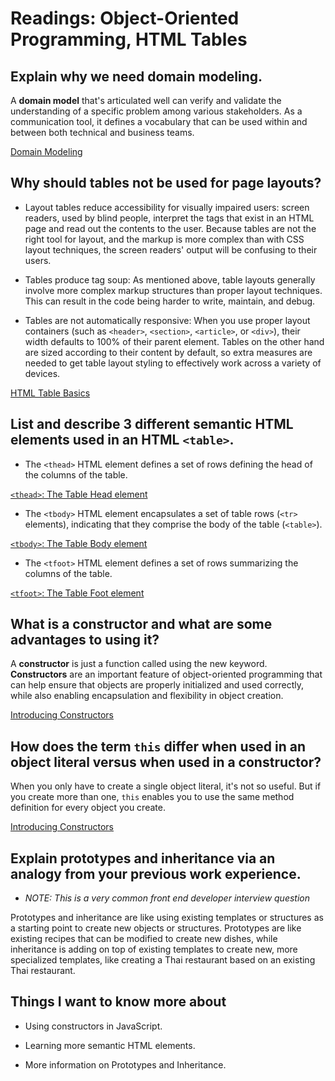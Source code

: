 # Readings: Object-Oriented Programming, HTML Tables

## Explain why we need domain modeling.

A **domain model** that's articulated well can verify and validate the understanding of a specific problem among various stakeholders. As a communication tool, it defines a vocabulary that can be used within and between both technical and business teams.

[Domain Modeling](https://github.com/codefellows/domain_modeling#domain-modeling)

## Why should tables not be used for page layouts?

- Layout tables reduce accessibility for visually impaired users: screen readers, used by blind people, interpret the tags that exist in an HTML page and read out the contents to the user. Because tables are not the right tool for layout, and the markup is more complex than with CSS layout techniques, the screen readers' output will be confusing to their users.

- Tables produce tag soup: As mentioned above, table layouts generally involve more complex markup structures than proper layout techniques. This can result in the code being harder to write, maintain, and debug.

- Tables are not automatically responsive: When you use proper layout containers (such as `<header>`, `<section>`, `<article>`, or `<div>`), their width defaults to 100% of their parent element. Tables on the other hand are sized according to their content by default, so extra measures are needed to get table layout styling to effectively work across a variety of devices.

 [HTML Table Basics](https://developer.mozilla.org/en-US/docs/Learn/HTML/Tables/Basics)
  
## List and describe 3 different semantic HTML elements used in an HTML `<table>`.

- The `<thead>` HTML element defines a set of rows defining the head of the columns of the table.

[`<thead>`: The Table Head element](https://developer.mozilla.org/en-US/docs/Web/HTML/Element/thead)

- The `<tbody>` HTML element encapsulates a set of table rows (`<tr>` elements), indicating that they comprise the body of the table (`<table>`).

[`<tbody>`: The Table Body element](https://developer.mozilla.org/en-US/docs/Web/HTML/Element/tbody)

- The `<tfoot>` HTML element defines a set of rows summarizing the columns of the table.

[`<tfoot>`: The Table Foot element](https://developer.mozilla.org/en-US/docs/Web/HTML/Element/tfoot)
  

## What is a constructor and what are some advantages to using it?

A **constructor** is just a function called using the new keyword. **Constructors** are an important feature of object-oriented programming that can help ensure that objects are properly initialized and used correctly, while also enabling encapsulation and flexibility in object creation.

[Introducing Constructors](https://developer.mozilla.org/en-US/docs/Learn/JavaScript/Objects/Basics#introducing_constructors)

## How does the term `this` differ when used in an object literal versus when used in a constructor?

When you only have to create a single object literal, it's not so useful. But if you create more than one, `this` enables you to use the same method definition for every object you create.

[Introducing Constructors](https://developer.mozilla.org/en-US/docs/Learn/JavaScript/Objects/Basics#introducing_constructors)

## Explain prototypes and inheritance via an analogy from your previous work experience.
   - *NOTE: This is a very common front end developer interview question*

Prototypes and inheritance are like using existing templates or structures as a starting point to create new objects or structures. Prototypes are like existing recipes that can be modified to create new dishes, while inheritance is adding on top of existing templates to create new, more specialized templates, like creating a Thai restaurant based on an existing Thai restaurant.

## Things I want to know more about

- Using constructors in JavaScript.

- Learning more semantic HTML elements.

- More information on Prototypes and Inheritance.
